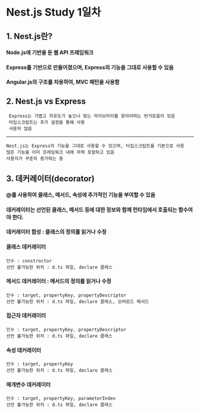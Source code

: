 # Nest.js Study 1일차

## 1. Nest.js란?
#### Node.js에 기반을 둔 웹 API 프레임워크
#### Express를 기반으로 만들어졌으며, Express의 기능을 그대로 사용할 수 있음
#### Angular.js의 구조를 차용하여, MVC 패턴을 사용함

## 2. Nest.js vs Express
     Express는 가볍고 자유도가 높으나 맞는 라이브러리를 찾아야하는 번거로움이 있음
     타입스크립트는 추가 설정을 통해 사용
     사용자 많음
***
    Nest.js는 Express의 기능을 그대로 사용할 수 있으며, 타입스크립트를 기본으로 사용
    많은 기능을 이미 프레임워크 내에 자체 포함하고 있음
    사용자가 꾸준히 증가하는 중


## 3. 데커레이터(decorator)
#### @를 사용하여 클래스, 메서드, 속성에 추가적인 기능을 부여할 수 있음
#### 데커레이터는 선언된 클래스, 메서드 등에 대한 정보와 함께 런타임에서 호출되는 함수여야 한다.
#### 데커레이터 합성 : 클래스의 정의를 읽거나 수정
#### 클래스 데커레이터
    인수 : constroctor
    선언 불가능한 위치 : d.ts 파일, declare 클래스
#### 메서드 데커레이터 : 메서드의 정의를 읽거나 수정
    인수 : target, propertyKey, propertyDescriptor
    선언 불가능한 위치 : d.ts 파일, declare 클래스, 오버로드 메서드
#### 접근자 데커레이터
    인수 : target, propertyKey, propertyDescriptor
    선언 불가능한 위치 : d.ts 파일, declare 클래스
#### 속성 데커레이터
    인수 : target, propertyKey
    선언 불가능한 위치 : d.ts 파일, declare 클래스
#### 매개변수 데커레이터
    인수 : target, propertyKey, parameterIndex
    선언 불가능한 위치 : d.ts 파일, declare 클래스